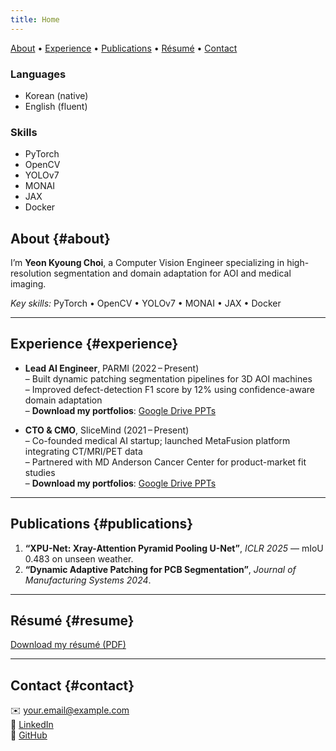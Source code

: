 ```yaml
---
title: Home
---
```


<nav>
  <a href="#about">About</a> •
  <a href="#experience">Experience</a> •
  <a href="#publications">Publications</a> •
  <a href="#resume">Résumé</a> •
  <a href="#contact">Contact</a>
</nav>

<div class="layout">
  <!-- Sidebar -->
  <aside class="sidebar">
  
  ### Languages
  - Korean (native)  
  - English (fluent)
  
  ### Skills
  - PyTorch  
  - OpenCV  
  - YOLOv7  
  - MONAI  
  - JAX  
  - Docker  
  </aside>

  <!-- Main scrolling content -->
  <div class="main-content">

  ## About {#about}

  I’m **Yeon Kyoung Choi**, a Computer Vision Engineer specializing in high-resolution segmentation and domain adaptation for AOI and medical imaging.

  _Key skills:_ PyTorch • OpenCV • YOLOv7 • MONAI • JAX • Docker

  ---

  ## Experience {#experience}

  - **Lead AI Engineer**, PARMI (2022 – Present)  
    – Built dynamic patching segmentation pipelines for 3D AOI machines  
    – Improved defect-detection F1 score by 12% using confidence-aware domain adaptation  
    – **Download my portfolios**: [Google Drive PPTs](https://drive.google.com/drive/folders/YOUR_DRIVE_FOLDER_ID)

  - **CTO & CMO**, SliceMind (2021 – Present)  
    – Co-founded medical AI startup; launched MetaFusion platform integrating CT/MRI/PET data  
    – Partnered with MD Anderson Cancer Center for product-market fit studies  
    – **Download my portfolios**: [Google Drive PPTs](https://drive.google.com/drive/folders/YOUR_DRIVE_FOLDER_ID)

  ---

  ## Publications {#publications}

  1. **“XPU-Net: Xray-Attention Pyramid Pooling U-Net”**, *ICLR 2025* — mIoU 0.483 on unseen weather.  
  2. **“Dynamic Adaptive Patching for PCB Segmentation”**, *Journal of Manufacturing Systems 2024*.  

  ---

  ## Résumé {#resume}

  [Download my résumé (PDF)](/resume.pdf)

  ---

  ## Contact {#contact}

  ✉️ <a href="mailto:your.email@example.com">your.email@example.com</a>  
  🔗 <a href="https://linkedin.com/in/yourname" target="_blank">LinkedIn</a>  
  🐙 <a href="https://github.com/your-username" target="_blank">GitHub</a>

  </div>
</div>
